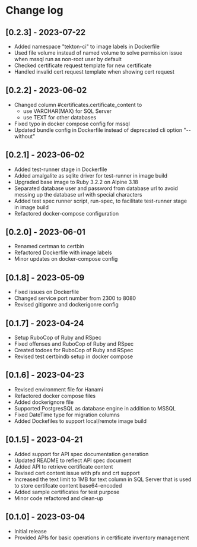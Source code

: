 # Change log

## [0.2.3] - 2023-07-22

  * Added namespace "tekton-ci" to image labels in Dockerfile
  * Used file volume instead of named volume to solve permission issue when mssql run as non-root user by default
  * Checked certificate request template for new certificate
  * Handled invalid cert request template when showing cert request

## [0.2.2] - 2023-06-02

  * Changed column #certificates.certificate_content to
    * use VARCHAR(MAX) for SQL Server
    * use TEXT for other databases
  * Fixed typo in docker compose config for mssql
  * Updated bundle config in Dockerfile instead of deprecated cli option "--without"

## [0.2.1] - 2023-06-02

  * Added test-runner stage in Dockerfile
  * Added amalgalite as sqlite driver for test-runner in image build
  * Upgraded base image to Ruby 3.2.2 on Alpine 3.18
  * Separated database user and password from database url to avoid messing up the database url with special characters
  * Added test spec runner script, run-spec, to facilitate test-runner stage in image build
  * Refactored docker-compose configuration
  
## [0.2.0] - 2023-06-01

  * Renamed certman to certbin
  * Refactored Dockerfile with image labels
  * Minor updates on docker-compose config

## [0.1.8] - 2023-05-09

  * Fixed issues on Dockerfile
  * Changed service port number from 2300 to 8080
  * Revised gitigonre and dockerigonre config

## [0.1.7] - 2023-04-24

  * Setup RuboCop of Ruby and RSpec
  * Fixed offenses and RuboCop of Ruby and RSpec
  * Created todoes for RuboCop of Ruby and RSpec
  * Revised test certbindb setup in docker compose

## [0.1.6] - 2023-04-23

  * Revised environment file for Hanami
  * Refactored docker compose files
  * Added dockerignore file
  * Supported PostgresSQL as database engine in addition to MSSQL
  * Fixed DateTime type for migration columns
  * Added Dockefiles to support local/remote image build

## [0.1.5] - 2023-04-21

  * Added support for API spec documentation generation
  * Updated README to reflect API spec document
  * Added API to retrieve certificate content
  * Revised cert content issue with pfx and crt support
  * Increased the text limit to 1MB for text column in SQL Server that is used to store certifcate content base64-encoded
  * Added sample certificates for test purpose
  * Minor code refactored and clean-up

## [0.1.0] - 2023-03-04

  * Initial release
  * Provided APIs for basic operations in certificate inventory management
